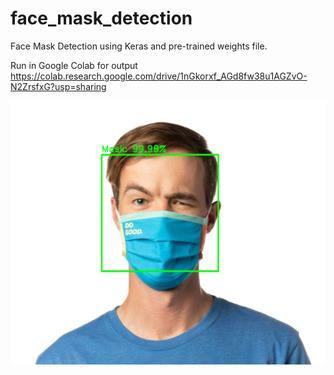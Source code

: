 # face_mask_detection
Face Mask Detection using Keras and pre-trained weights file. 

Run in Google Colab for output
https://colab.research.google.com/drive/1nGkorxf_AGd8fw38u1AGZvO-N2ZrsfxG?usp=sharing

![](https://github.com/t-v-k-git/Mask_detection/blob/main/op.PNG)

